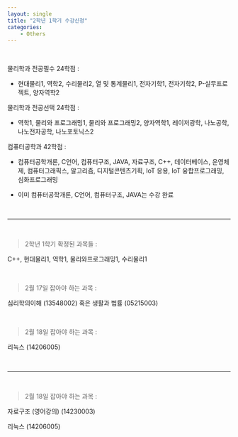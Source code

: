 ```yaml
---
layout: single
title: "2학년 1학기 수강신청"
categories:
    - Others
---
```


<br>

물리학과 전공필수 24학점 :
- 현대물리1, 역학2, 수리물리2, 열 및 통계물리1, 전자기학1, 전자기학2, P-실무프로젝트, 양자역학2

물리학과 전공선택 24학점 : 
- 역학1, 물리와 프로그래밍1, 물리와 프로그래밍2, 양자역학1, 레이저광학, 나노공학, 나노전자공학, 나노포토닉스2

컴퓨터공학과 42학점 : 
- 컴퓨터공학개론, C언어, 컴퓨터구조, JAVA, 자료구조, C++,
 데이터베이스, 운영체제, 컴퓨터그래픽스, 알고리즘, 디지털콘텐츠기획, IoT 응용, IoT 융합프로그래밍, 심화프로그래밍

- 이미 컴퓨터공학개론, C언어, 컴퓨터구조, JAVA는 수강 완료

<br>

---

<br>

> 2학년 1학기 확정된 과목들 :

C++, 현대물리1, 역학1, 물리와프로그래밍1, 수리물리1

<br>

> 2월 17일 잡아야 하는 과목 :

심리학의이해 (13548002) 혹은 생활과 법률 (05215003)


<br>

> 2월 18일 잡아야 하는 과목 :

리눅스 (14206005)

<br>

---

<br>

> 2월 18일 잡아야 하는 과목 :

자료구조 (영어강의) (14230003)

리눅스 (14206005)
